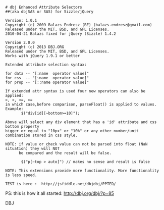 
    # dbj Enhanced Attribute Selectors   
	##(aka dbjSAS or SAS) for Sizzle/jQuery  

    Version: 1.0.1
    Copyright (c) 2009 Balazs Endresz (BE) (balazs.endresz@gmail.com)
    Released under the MIT, BSD, and GPL Licenses.
    2010-04-21 Balazs fixed for jQuery (Sizzle) 1.4.2

    Version 2.0.0
    Copyright (c) 2013 DBJ.ORG 
    Released under the MIT, BSD, and GPL Licenses.
    Works with jQuery 1.9.1 or better

    Extended attribute selection syntax:

    for data -- "[:name  operator value]"
    for css  -- "[~name  operator value]"
    for prop -- "[::name operator value]"

    If extended attr syntax is used four new operators can also be applied: 
    >, <, <=, >=
    in which case,before comparison, parseFloat() is applied to values.
    Example:
           $("div[id][~bottom>=10]");

    Above will select any div element that has a 'id' attribute and css bottom property
    bigger or equal to "10px" or "10%" or any other number/unit combination stored in css style.

    NOTE: if value or check value can not be parsed into float (NaN situation) they will NOT 
          be compared and the result will be false. 

           $("p[~top > auto]") // makes no sense and result is false

    NOTE: This extensions provide more functionality. More functionality is less speed.

	TEST is here :	http://jsfiddle.net/dbjdbj/PPTED/
	
PS: this is how it all started: http://dbj.org/dbj/?p=85

DBJ

